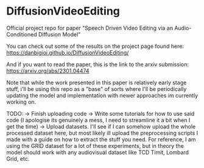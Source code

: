 # DiffusionVideoEditing
Official project repo for paper "Speech Driven Video Editing via an Audio-Conditioned Diffusion Model" 

You can check out some of the results on the project page found here: https://danbigioi.github.io/DiffusionVideoEditing/

And if you want to read the paper, this is the link to the arxiv submission: https://arxiv.org/abs/2301.04474 

Note that while the work presented in this paper is relatively early stage stuff, i'll be using this repo as a "base" of sorts where I'll be periodically updating the model and implementation with newer approaches im currently working on. 

TODO: -> Finish uploading code
      -> Write some tutorials for how to use said code (I apologise its genuinely a mess, I need to streamline it a bit when I get the time)
      -> Upload datasets. I'll see if I can somehow upload the whole processed dataset here, but most likely ill upload the preprocessing scripts I made with a guide on          how to extract the stuff you need. For reference, I am using the GRID dataset for a lot of these experiments, but in theory the model should work with any                audiovisual dataset like TCD Timit, Lombard Grid, etc. 
      

